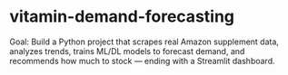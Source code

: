 # vitamin-demand-forecasting

Goal: Build a Python project that scrapes real Amazon supplement data, analyzes trends, trains ML/DL models to forecast demand, and recommends how much to stock — ending with a Streamlit dashboard.
